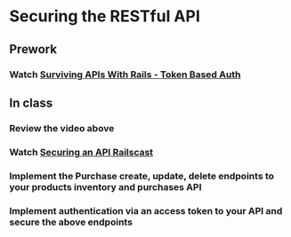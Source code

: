 # Securing the RESTful API

## Prework

### Watch [Surviving APIs With Rails - Token Based Auth](http://railsapis.codeschool.com/levels/6/challenges/7)

## In class

### Review the video above
### Watch [Securing an API Railscast](http://railscasts.com/episodes/352-securing-an-api)
### Implement the Purchase create, update, delete endpoints to your products inventory and purchases API
### Implement authentication via an access token to your API and secure the above endpoints